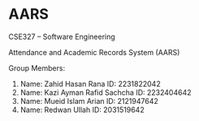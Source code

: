 # AARS

CSE327 – Software Engineering

Attendance and Academic Records System (AARS)

Group Members:
1.	Name: Zahid Hasan Rana
ID: 2231822042
2.	Name: Kazi Ayman Rafid Sachcha
ID: 2232404642
3.	Name: Mueid Islam Arian
ID: 2121947642
4.	Name: Redwan Ullah
ID: 2031519642
